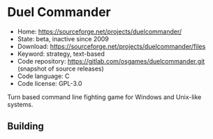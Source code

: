 # Duel Commander

- Home: https://sourceforge.net/projects/duelcommander/
- State: beta, inactive since 2009
- Download: https://sourceforge.net/projects/duelcommander/files
- Keyword: strategy, text-based
- Code repository: https://gitlab.com/osgames/duelcommander.git (snapshot of source releases)
- Code language: C
- Code license: GPL-3.0

Turn based command line fighting game for Windows and Unix-like systems.

## Building
